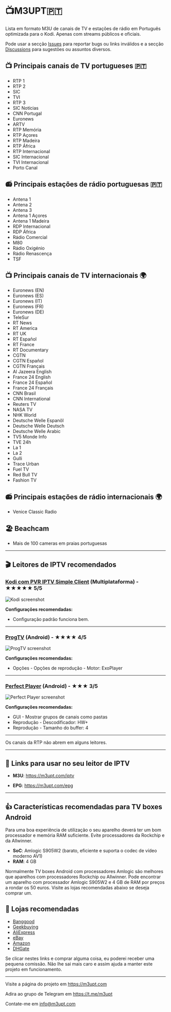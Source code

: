 # 📺M3UPT🇵🇹

Lista em formato M3U de canais de TV e estações de rádio em Português optimizada para o Kodi. Apenas com streams públicos e oficiais.

Pode usar a secção [Issues](https://github.com/LITUATUI/M3UPT/issues) para reportar bugs ou links inválidos e a secção [Discussions](https://github.com/LITUATUI/M3UPT/discussions) para sugestões ou assuntos diversos.


## 📺 Principais canais de TV portugueses 🇵🇹

* RTP 1
* RTP 2
* SIC
* TVI
* RTP 3
* SIC Notícias
* CNN Portugal
* Euronews
* ARTV
* RTP Memória
* RTP Açores
* RTP Madeira
* RTP África
* RTP Internacional
* SIC Internacional
* TVI Internacional
* Porto Canal

## 📻 Principais estações de rádio portuguesas 🇵🇹

* Antena 1
* Antena 2
* Antena 3
* Antena 1 Açores
* Antena 1 Madeira
* RDP Internacional
* RDP África
* Rádio Comercial
* M80
* Rádio Oxigénio
* Rádio Renascença
* TSF

## 📺 Principais canais de TV internacionais 🌍

* Euronews (EN)
* Euronews (ES)
* Euronews (IT)
* Euronews (FR)
* Euronews (DE)
* TeleSur
* RT News
* RT America
* RT UK
* RT Español
* RT France
* RT Documentary
* CGTN
* CGTN Español
* CGTN Français
* Al Jazeera English
* France 24 English
* France 24 Español
* France 24 Français
* CNN Brasil
* CNN International
* Reuters TV
* NASA TV
* NHK World
* Deutsche Welle Espanõl
* Deutsche Welle Deutsch
* Deutsche Welle Arabic
* TV5 Monde Info
* TVE 24h
* La 1
* La 2
* Gulli
* Trace Urban
* Fuel TV
* Red Bull TV
* Fashion TV

## 📻 Principais estações de rádio internacionais 🌍

* Venice Classic Radio

## 🏖️ Beachcam

* Mais de 100 cameras em praias portuguesas

---

## 🎬 Leitores de IPTV recomendados

### [Kodi com PVR IPTV Simple Client](https://www.kodi.tv/) (Multiplataforma)  - ★★★★★ 5/5

![Kodi screenshot](https://github.com/LITUATUI/M3UPT/raw/main/images/Kodi.avif "ProgTV screenshot")

**Configurações recomendadas:**

* Configuração padrão funciona bem.

---

### [ProgTV](https://www.progdvb.com/progtva_download.html) (Android)  - ★★★★ 4/5

![ProgTV screenshot](https://github.com/LITUATUI/M3UPT/raw/main/images//ProgTV-RTP1.avif "ProgTV screenshot")

**Configurações recomendadas:**

* Opções - Opções de reprodução - Motor: ExoPlayer

---

### [Perfect Player](http://niklabs.com/downloads/) (Android)  - ★★★ 3/5

![Perfect Player screenshot](https://github.com/LITUATUI/M3UPT/raw/main/images/Perfect-Player-Euronews.avif "Perfect Player screenshot")

**Configurações recomendadas:**

* GUI - Mostrar grupos de canais como pastas
* Reprodução - Descodificador: HW+
* Reprodução - Tamanho do buffer: 4

---

Os canais da RTP não abrem em alguns leitores.

---

## 🔗 Links para usar no seu leitor de IPTV

* **M3U**: <https://m3upt.com/iptv>

* **EPG**: <https://m3upt.com/epg>

---

## 👍 Características recomendadas para TV boxes Android

Para uma boa experiência de utilização o seu aparelho deverá ter um bom processador e memória RAM suficiente. Evite processadores da Rockchip e da Allwinner.

* **SoC**: Amlogic S905W2 (barato, eficiente e suporta o codec de vídeo moderno AV1)
* **RAM**: 4 GB

Normalmente TV boxes Android com processadores Amlogic são melhores que aparelhos com processadores Rockchip ou Allwinner. 
Pode encontrar um aparelho com processador Amlogic S905W2 e 4 GB de RAM por preços a rondar os 50 euros. Visite as lojas recomendadas abaixo se deseja comprar um.

## 🛒 Lojas recomendadas

* [Banggood](https://m3upt.com/banggood)
* [Geekbuying](https://m3upt.com/geekbuying)
* [AliExpress](https://m3upt.com/aliexpress)
* [eBay](https://m3upt.com/ebay)
* [Amazon](https://m3upt.com/amazon)
* [DHGate](https://m3upt.com/dhgate)

Se clicar nestes links e comprar alguma coisa, eu poderei receber uma pequena comissão. Não lhe sai mais caro e assim ajuda a manter este projeto em funcionamento.

---

Visite a página do projeto em <https://m3upt.com>

Adira ao grupo de Telegram em <https://t.me/m3upt>

Contate-me em <info@m3upt.com>
